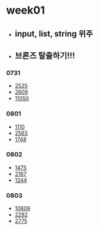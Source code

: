# week01

- ## input, list, string 위주
- ## 브론즈 탈출하기!!!

### 0731

- [2525](https://www.acmicpc.net/problem/2525)
- [2609](https://www.acmicpc.net/problem/2609)
- [11050](https://www.acmicpc.net/problem/11050)

### 0801

- [1110](https://www.acmicpc.net/problem/1110)
- [2563](https://www.acmicpc.net/problem/2563)
- [1748](https://www.acmicpc.net/problem/1748)

### 0802

- [1475](https://www.acmicpc.net/problem/1475)
- [2167](https://www.acmicpc.net/problem/2167)
- [1244](https://www.acmicpc.net/problem/1244)

### 0803

- [10809](https://www.acmicpc.net/problem/10809)
- [2292](https://www.acmicpc.net/problem/2292)
- [2775](https://www.acmicpc.net/problem/2775)